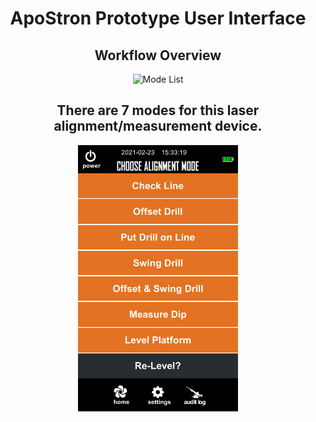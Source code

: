 <h1 style="text-align: center;">ApoStron Prototype User Interface</h1>

<h2 style="text-align: center;">Workflow Overview</h2> 

<p align="center">
  <img src="workflow_img/workflow.gif" width="256" title="Mode List">
</p>
<h2 style="text-align: center;">There are 7 modes for this laser alignment/measurement device.</h2> 

<p align="center">
  <img src="workflow_img/Mode_Page/Mode_List.png" width="256" title="Mode List">
</p>


